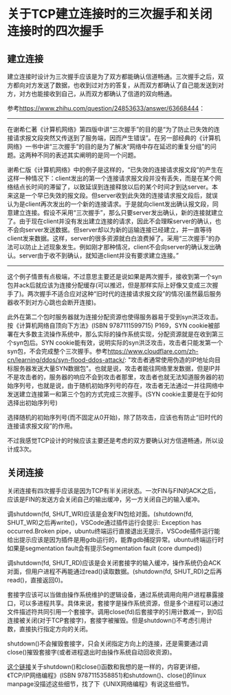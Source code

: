 # 关于TCP建立连接时的三次握手和关闭连接时的四次握手

## 建立连接
建立连接时设计为三次握手应该是为了双方都能确认信道畅通。三次握手之后，双方都向对方发送了数据，也收到过对方的答复，从而双方都确认了自己能发送到对方，对方也能接收到自己，从而双方都确认了信道的双向畅通。

参考<https://www.zhihu.com/question/24853633/answer/63668444>：

---

在谢希仁著《计算机网络》第四版中讲“三次握手”的目的是“为了防止已失效的连接请求报文段突然又传送到了服务端，因而产生错误”。在另一部经典的《计算机网络》一书中讲“三次握手”的目的是为了解决“网络中存在延迟的重复分组”的问题。这两种不同的表述其实阐明的是同一个问题。

谢希仁版《计算机网络》中的例子是这样的，“已失效的连接请求报文段”的产生在这样一种情况下：client发出的第一个连接请求报文段并没有丢失，而是在某个网络结点长时间的滞留了，以致延误到连接释放以后的某个时间才到达server。本来这是一个早已失效的报文段。但server收到此失效的连接请求报文段后，就误认为是client再次发出的一个新的连接请求。于是就向client发出确认报文段，同意建立连接。假设不采用“三次握手”，那么只要server发出确认，新的连接就建立了。由于现在client并没有发出建立连接的请求，因此不会理睬server的确认，也不会向server发送数据。但server却以为新的运输连接已经建立，并一直等待client发来数据。这样，server的很多资源就白白浪费掉了。采用“三次握手”的办法可以防止上述现象发生。例如刚才那种情况，client不会向server的确认发出确认。server由于收不到确认，就知道client并没有要求建立连接。”

---

这个例子情景有点极端，不过意思主要还是说如果是两次握手，接收到第一个syn包并ack后就应该为连接分配缓存(可以推迟，但是那样实际上好像又变成三次握手了)。两次握手不适合应对这种“旧时代的连接请求报文段”的情况(虽然最后服务器收不到对方心跳也会断开连接)。

此外在第二个包时服务器就为连接分配资源也使得服务器易于受到syn洪泛攻击。按《计算机网络自顶向下方法》(ISBN 9787111599715) P169，SYN cookie被部署在大多数主流操作系统中，那么实际的操作系统实现，分配资源就是在收到第三个syn包后。SYN cookie能有效，说明实际的syn洪泛攻击，攻击者只能发第一个syn包，不会完成整个三次握手。参考<https://www.cloudflare.com/zh-cn/learning/ddos/syn-flood-ddos-attack/>: "攻击者通常使用伪造的IP地址向目标服务器发送大量SYN数据包"。也就是说，攻击者能往网络里发数据，但是IP并不是攻击者的，服务器的响应不会到攻击者那里，攻击者也就无法知道服务器的初始序列号，也就是说，由于随机初始序列号的存在，攻击者无法通过一并往网络中发送建立连接第一和第三个包的方式完成三次握手。(SYN cookie主要是在于如何选择出初始序列号)

选择随机的初始序列号(而不固定从0开始)，除了防攻击，应该也有防止“旧时代的连接请求报文段”的作用。

不过我感觉TCP设计的时候应该主要还是考虑的双方要确认对方信道畅通，所以设计成3次。

## 关闭连接
关闭连接有四次握手应该是因为TCP有半关闭状态。一次FIN与FIN的ACK之后，应该是FIN的发送方会关闭自己的输出缓冲，另一方关闭自己的输入缓冲。

调shutdown(fd, SHUT_WR)应该是会发FIN包给对面。(shutdown(fd, SHUT_WR)之后再write()，VSCode通过插件运行会提示: Exception has occurred.Broken pipe，ubuntu终端运行直接退出无提示，VSCode插件运行能给出提示应该是因为插件是用gdb运行的，能靠gdb捕捉异常。ubuntu终端运行时如果是segmentation fault会有提示Segmentation fault (core dumped))

调shutdown(fd, SHUT_RD)应该是会关闭套接字的输入缓冲，操作系统仍会ACK对面，但用户进程不再能通过read()读取数据。(shutdown(fd, SHUT_RD)之后再read()，直接返回0)。

套接字应该可以当做由操作系统维护的逻辑设备，通过系统调用向用户进程暴露接口，可以多进程共享。具体来说，套接字是操作系统资源，但是多个进程可以通过文件描述符共同引用一个套接字。调用close(fd)后套接字的引用计数减一，到0后连接被关闭(对于TCP套接字)，套接字被摧毁。但是shutdown()不考虑引用计数，直接执行指定方向的关闭。

shutdown()不会摧毁套接字，只会关闭指定方向上的连接，还是需要通过调close()摧毁套接字(或者进程退出时由操作系统自动回收资源)。

[这个链接](https://juejin.cn/post/7041167124785528840)关于shutdown()和close()函数和我想的是一样的，内容更详细，《TCP/IP网络编程》(ISBN 9787115358851)和shutdown()、close()的linux manpage没描述这些细节，找了下《UNIX网络编程》有说这些细节。
